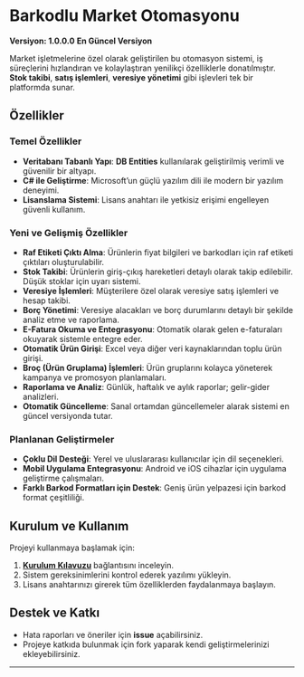 # **Barkodlu Market Otomasyonu**  
**Versiyon: 1.0.0.0**  **En Güncel Versiyon**

Market işletmelerine özel olarak geliştirilen bu otomasyon sistemi, iş süreçlerini hızlandıran ve kolaylaştıran yenilikçi özelliklerle donatılmıştır. **Stok takibi**, **satış işlemleri**, **veresiye yönetimi** gibi işlevleri tek bir platformda sunar.  

## **Özellikler**  

### **Temel Özellikler**  
- **Veritabanı Tabanlı Yapı**: **DB Entities** kullanılarak geliştirilmiş verimli ve güvenilir bir altyapı.  
- **C# ile Geliştirme**: Microsoft’un güçlü yazılım dili ile modern bir yazılım deneyimi.  
- **Lisanslama Sistemi**: Lisans anahtarı ile yetkisiz erişimi engelleyen güvenli kullanım.  

### **Yeni ve Gelişmiş Özellikler**  
- **Raf Etiketi Çıktı Alma**: Ürünlerin fiyat bilgileri ve barkodları için raf etiketi çıktıları oluşturulabilir.  
- **Stok Takibi**: Ürünlerin giriş-çıkış hareketleri detaylı olarak takip edilebilir. Düşük stoklar için uyarı sistemi.  
- **Veresiye İşlemleri**: Müşterilere özel olarak veresiye satış işlemleri ve hesap takibi.  
- **Borç Yönetimi**: Veresiye alacakları ve borç durumlarını detaylı bir şekilde analiz etme ve raporlama.  
- **E-Fatura Okuma ve Entegrasyonu**: Otomatik olarak gelen e-faturaları okuyarak sistemle entegre eder.  
- **Otomatik Ürün Girişi**: Excel veya diğer veri kaynaklarından toplu ürün girişi.  
- **Broç (Ürün Gruplama) İşlemleri**: Ürün gruplarını kolayca yöneterek kampanya ve promosyon planlamaları.  
- **Raporlama ve Analiz**: Günlük, haftalık ve aylık raporlar; gelir-gider analizleri.  
- **Otomatik Güncelleme**: Sanal ortamdan güncellemeler alarak sistemi en güncel versiyonda tutar.  

### **Planlanan Geliştirmeler**  
- **Çoklu Dil Desteği**: Yerel ve uluslararası kullanıcılar için dil seçenekleri.  
- **Mobil Uygulama Entegrasyonu**: Android ve iOS cihazlar için uygulama geliştirme çalışmaları.  
- **Farklı Barkod Formatları için Destek**: Geniş ürün yelpazesi için barkod format çeşitliliği.  

## **Kurulum ve Kullanım**  
Projeyi kullanmaya başlamak için:  
1. **[Kurulum Kılavuzu](#)** bağlantısını inceleyin.  
2. Sistem gereksinimlerini kontrol ederek yazılımı yükleyin.  
3. Lisans anahtarınızı girerek tüm özelliklerden faydalanmaya başlayın.  

## **Destek ve Katkı**  
- Hata raporları ve öneriler için **issue** açabilirsiniz.  
- Projeye katkıda bulunmak için fork yaparak kendi geliştirmelerinizi ekleyebilirsiniz.  

---
